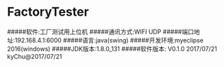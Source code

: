 # FactoryTester
#####软件:工厂测试用上位机
#####通讯方式:WIFI UDP
#####端口地址:192.168.4.1:6000
#####语言:java(swing)
#####开发环境:myeclipse 2016(windows)
#####JDK版本:1.8.0_131
#####软件版本: V0.1.0  2017/07/21
                                        kyChu@2017/07/21

